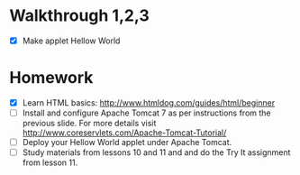 # Walkthrough 1,2,3
- [x] Make applet Hellow World

# Homework	
- [x] Learn	HTML	basics:	http://www.htmldog.com/guides/html/beginner		
- [ ] Install and configure	Apache	Tomcat	7	as	per	instructions from	the	previous	slide.		For	more	details	visit  http://www.coreservlets.com/Apache-Tomcat-Tutorial/
- [ ] Deploy	your	Hellow World	applet	under	Apache	Tomcat.	
- [ ] Study	materials	from		lessons	10	and	11	and	and	do	the	Try	It	assignment	from		lesson	11.	